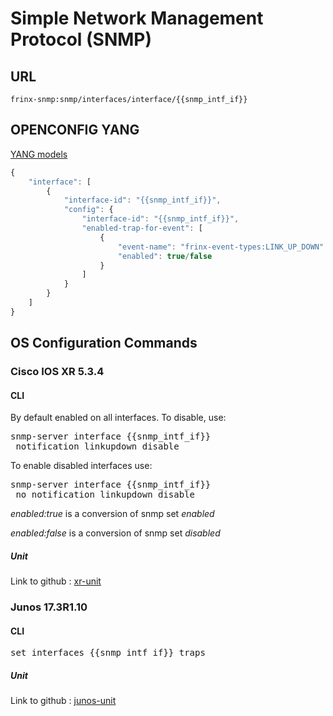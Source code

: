 # Simple Network Management Protocol (SNMP)

## URL

```
frinx-snmp:snmp/interfaces/interface/{{snmp_intf_if}}
```

## OPENCONFIG YANG

[YANG models](https://github.com/FRINXio/openconfig/tree/master/snmp/src/main/yang)

```javascript
{
    "interface": [
        {
            "interface-id": "{{snmp_intf_if}}",
            "config": {
                "interface-id": "{{snmp_intf_if}}",
                "enabled-trap-for-event": [
                    {
                        "event-name": "frinx-event-types:LINK_UP_DOWN"
                        "enabled": true/false            
                    }
                ]
            }
        }
    ]
}
```

## OS Configuration Commands

### Cisco IOS XR 5.3.4

#### CLI

By default enabled on all interfaces. To disable, use:

<pre>
snmp-server interface {{snmp_intf_if}} 
 notification linkupdown disable
</pre>

To enable disabled interfaces use:

<pre>
snmp-server interface {{snmp_intf_if}} 
 no notification linkupdown disable
</pre>


*enabled:true* is a conversion of snmp set *enabled*

*enabled:false* is a conversion of snmp set *disabled*

##### Unit

Link to github : [xr-unit](https://github.com/FRINXio/cli-units/tree/master/ios-xr/snmp)

### Junos 17.3R1.10

#### CLI

<pre>
set interfaces {{snmp_intf_if}} traps
</pre>

##### Unit

Link to github : [junos-unit](https://github.com/FRINXio/unitopo-units/tree/master/junos/junos-17/junos-17-snmp-unit)
